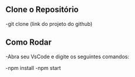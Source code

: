 ## Clone o Repositório

-git clone (link do projeto do github)

## Como Rodar

-Abra seu VsCode e digite os seguintes comandos:

-npm install
-npm start
